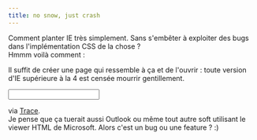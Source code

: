 ```yaml
---
title: no snow, just crash
---
```


Comment planter IE très simplement. Sans s'embêter à exploiter des bugs dans
l'implémentation CSS de la chose ?  
Hmmm voilà comment :

Il suffit de créer une page qui ressemble à ça et de l'ouvrir : toute version
d'IE supérieure à la 4 est censée mourrir gentillement.  
  
<html>  
  <form>  
    <input type crash>   
  </form>  
</html>  

via [Trace](http://www.neokraft.net/weblog/).  
Je pense que ça tuerait aussi Outlook ou même tout autre soft utilisant le
viewer HTML de Microsoft. Alors c'est un bug ou une feature ? :)

